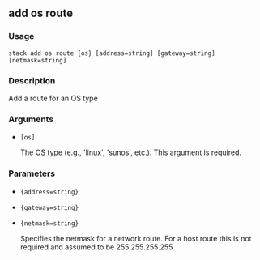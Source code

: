 ## add os route

### Usage

`stack add os route {os} [address=string] [gateway=string] [netmask=string]`

### Description

Add a route for an OS type

### Arguments

* `[os]`

   The OS type (e.g., 'linux', 'sunos', etc.). This argument is required.


### Parameters
* `{address=string}`
* `{gateway=string}`
* `{netmask=string}`

   Specifies the netmask for a network route.  For a host route
	this is not required and assumed to be 255.255.255.255


